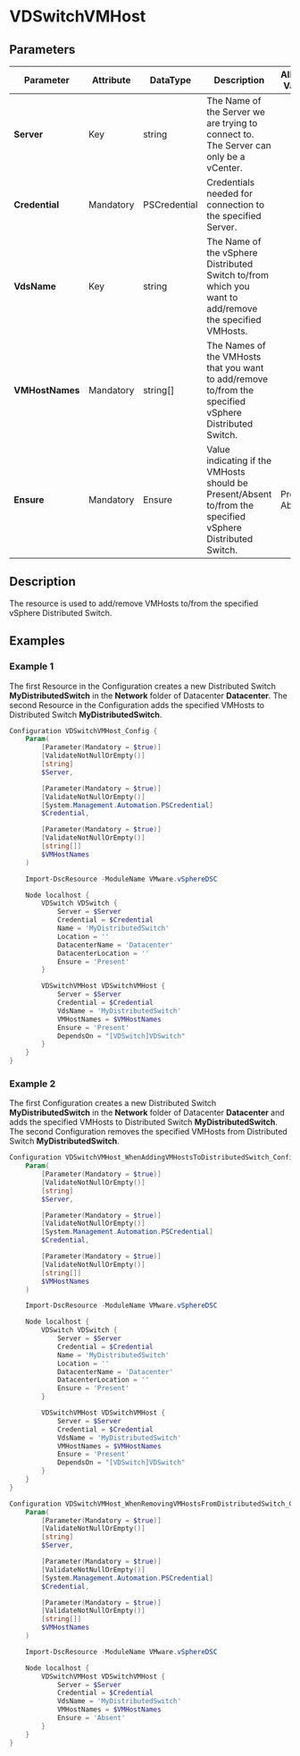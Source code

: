 # VDSwitchVMHost

## Parameters

| Parameter | Attribute | DataType | Description | Allowed Values |
| --- | --- | --- | --- | --- |
| **Server** | Key | string | The Name of the Server we are trying to connect to. The Server can only be a vCenter. ||
| **Credential** | Mandatory | PSCredential | Credentials needed for connection to the specified Server. ||
| **VdsName** | Key | string | The Name of the vSphere Distributed Switch to/from which you want to add/remove the specified VMHosts. ||
| **VMHostNames** | Mandatory | string[] | The Names of the VMHosts that you want to add/remove to/from the specified vSphere Distributed Switch. ||
| **Ensure** | Mandatory | Ensure | Value indicating if the VMHosts should be Present/Absent to/from the specified vSphere Distributed Switch. | Present, Absent |

## Description

The resource is used to add/remove VMHosts to/from the specified vSphere Distributed Switch.

## Examples

### Example 1

The first Resource in the Configuration creates a new Distributed Switch **MyDistributedSwitch** in the **Network** folder of Datacenter **Datacenter**. The second Resource in the Configuration adds the specified VMHosts to Distributed Switch **MyDistributedSwitch**.

```powershell
Configuration VDSwitchVMHost_Config {
    Param(
        [Parameter(Mandatory = $true)]
        [ValidateNotNullOrEmpty()]
        [string]
        $Server,

        [Parameter(Mandatory = $true)]
        [ValidateNotNullOrEmpty()]
        [System.Management.Automation.PSCredential]
        $Credential,

        [Parameter(Mandatory = $true)]
        [ValidateNotNullOrEmpty()]
        [string[]]
        $VMHostNames
    )

    Import-DscResource -ModuleName VMware.vSphereDSC

    Node localhost {
        VDSwitch VDSwitch {
            Server = $Server
            Credential = $Credential
            Name = 'MyDistributedSwitch'
            Location = ''
            DatacenterName = 'Datacenter'
            DatacenterLocation = ''
            Ensure = 'Present'
        }

        VDSwitchVMHost VDSwitchVMHost {
            Server = $Server
            Credential = $Credential
            VdsName = 'MyDistributedSwitch'
            VMHostNames = $VMHostNames
            Ensure = 'Present'
            DependsOn = "[VDSwitch]VDSwitch"
        }
    }
}
```

### Example 2

The first Configuration creates a new Distributed Switch **MyDistributedSwitch** in the **Network** folder of Datacenter **Datacenter** and adds the specified VMHosts to Distributed Switch **MyDistributedSwitch**. The second Configuration removes the specified VMHosts from Distributed Switch **MyDistributedSwitch**.

```powershell
Configuration VDSwitchVMHost_WhenAddingVMHostsToDistributedSwitch_Config {
    Param(
        [Parameter(Mandatory = $true)]
        [ValidateNotNullOrEmpty()]
        [string]
        $Server,

        [Parameter(Mandatory = $true)]
        [ValidateNotNullOrEmpty()]
        [System.Management.Automation.PSCredential]
        $Credential,

        [Parameter(Mandatory = $true)]
        [ValidateNotNullOrEmpty()]
        [string[]]
        $VMHostNames
    )

    Import-DscResource -ModuleName VMware.vSphereDSC

    Node localhost {
        VDSwitch VDSwitch {
            Server = $Server
            Credential = $Credential
            Name = 'MyDistributedSwitch'
            Location = ''
            DatacenterName = 'Datacenter'
            DatacenterLocation = ''
            Ensure = 'Present'
        }

        VDSwitchVMHost VDSwitchVMHost {
            Server = $Server
            Credential = $Credential
            VdsName = 'MyDistributedSwitch'
            VMHostNames = $VMHostNames
            Ensure = 'Present'
            DependsOn = "[VDSwitch]VDSwitch"
        }
    }
}

Configuration VDSwitchVMHost_WhenRemovingVMHostsFromDistributedSwitch_Config {
    Param(
        [Parameter(Mandatory = $true)]
        [ValidateNotNullOrEmpty()]
        [string]
        $Server,

        [Parameter(Mandatory = $true)]
        [ValidateNotNullOrEmpty()]
        [System.Management.Automation.PSCredential]
        $Credential,

        [Parameter(Mandatory = $true)]
        [ValidateNotNullOrEmpty()]
        [string[]]
        $VMHostNames
    )

    Import-DscResource -ModuleName VMware.vSphereDSC

    Node localhost {
        VDSwitchVMHost VDSwitchVMHost {
            Server = $Server
            Credential = $Credential
            VdsName = 'MyDistributedSwitch'
            VMHostNames = $VMHostNames
            Ensure = 'Absent'
        }
    }
}
```
